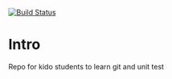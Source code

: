 [![Build
Status](https://travis-ci.com/practischool/git-unittest.svg?branch=master)](https://travis-ci.com/practischool/git-unittest)

# Intro

Repo for kido students to learn git and unit test 